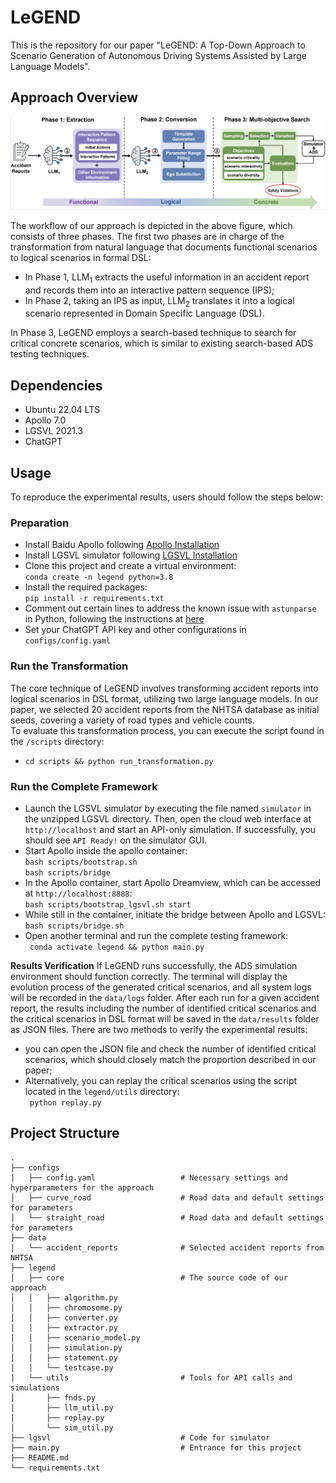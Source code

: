 # LeGEND
This is the repository for our paper "LeGEND: A Top-Down Approach to Scenario Generation of Autonomous Driving Systems Assisted by Large Language Models".

## Approach Overview
![approach overview](images/website_overview.png)

The workflow of our approach is depicted in the above figure, which consists of three phases. The first two phases are in charge of the transformation from natural language that documents functional scenarios to logical scenarios in formal DSL:
* In Phase 1, LLM<sub>1</sub> extracts the useful information in an accident report and records them into an interactive pattern sequence (IPS);
* In Phase 2, taking an IPS as input, LLM<sub>2</sub> translates it into a logical scenario represented in Domain Specific Language (DSL). <br />

In Phase 3, LeGEND employs a search-based technique to search for critical concrete scenarios, which is similar to existing search-based ADS testing techniques.


## Dependencies
* Ubuntu 22.04 LTS
* Apollo 7.0
* LGSVL 2021.3
* ChatGPT

## Usage
To reproduce the experimental results, users should follow the steps below:
### Preparation
* Install Baidu Apollo following [Apollo Installation](https://github.com/ApolloAuto/apollo?tab=readme-ov-file#installation)
* Install LGSVL simulator following [LGSVL Installation](https://github.com/YuqiHuai/SORA-SVL)
* Clone this project and create a virtual environment: <br />
  ```conda create -n legend python=3.8```
* Install the required packages: <br />
  ```pip install -r requirements.txt```
* Comment out certain lines to address the known issue with ```astunparse``` in Python, following the instructions at [here](https://github.com/simonpercivall/astunparse/issues/43#issue-554412833)
* Set your ChatGPT API key and other configurations in ```configs/config.yaml```

### Run the Transformation
The core technique of LeGEND involves transforming accident reports into logical scenarios in DSL format, utilizing two large language models. In our paper, we selected 20 accident reports from the NHTSA database as initial seeds, covering a variety of road types and vehicle counts. <br /> 
To evaluate this transformation process, you can execute the script found in the ```/scripts``` directory: <br />
* ```cd scripts && python run_transformation.py```

### Run the Complete Framework
* Launch the LGSVL simulator by executing the file named ```simulator``` in the unzipped LGSVL directory. Then, open the cloud web
interface at ```http://localhost``` and start an API-only simulation. If successfully, you should see ```API Ready!``` on the simulator GUI.
* Start Apollo inside the apollo container: <br />
  ``` bash scripts/bootstrap.sh ``` <br />
  ``` bash scripts/bridge ```
* In the Apollo container, start Apollo Dreamview, which can be accessed at ```http://localhost:8888```: <br />
  ```bash scripts/bootstrap_lgsvl.sh start```
* While still in the container, initiate the bridge between Apollo and LGSVL: <br />
  ```bash scripts/bridge.sh```
* Open another terminal and run the complete testing framework: <br />
  ``` conda activate legend && python main.py```

**Results Verification** If LeGEND runs successfully, the ADS simulation environment should function correctly. The terminal will display the evolution process of the generated critical scenarios, and all system logs will be recorded in the ```data/logs``` folder. After each run for a given accident report, the results including the number of identified critical scenarios and the critical scenarios in DSL format will be saved in the ```data/results``` folder as JSON files. There are two methods to verify the experimental results: <br>
*  you can open the JSON file and check the number of identified critical scenarios, which should closely match the proportion described in our paper;
*  Alternatively, you can replay the critical scenarios using the script located in the ```legend/utils``` directory: <br>
  ``` python replay.py```

## Project Structure
```
.
├── configs                           
│   ├── config.yaml                   # Necessary settings and hyperparameters for the approach
│   ├── curve_road                    # Road data and default settings for parameters
│   └── straight_road                 # Road data and default settings for parameters
├── data
│   └── accident_reports              # Selected accident reports from NHTSA
├── legend
│   ├── core                          # The source code of our approach
│   │   ├── algorithm.py              
│   │   ├── chromosome.py
│   │   ├── converter.py
│   │   ├── extractor.py              
│   │   ├── scenario_model.py
│   │   ├── simulation.py
│   │   ├── statement.py
│   │   └── testcase.py
│   └── utils                         # Tools for API calls and simulations
│       ├── fnds.py
│       ├── llm_util.py
│       ├── replay.py
│       └── sim_util.py
├── lgsvl                             # Code for simulator
├── main.py                           # Entrance for this project
├── README.md
└── requirements.txt




